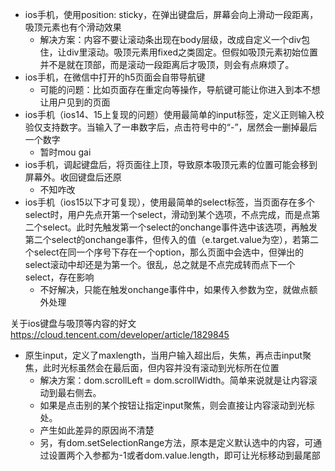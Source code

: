 
- ios手机，使用position: sticky，在弹出键盘后，屏幕会向上滑动一段距离，吸顶元素也有个滑动效果
  - 解决方案：内容不要让滚动条出现在body层级，改成自定义一个div包住，让div里滚动。吸顶元素用fixed之类固定。但假如吸顶元素初始位置并不是就在顶部，而是滚动一段距离后才吸顶，则会有点麻烦了。
- ios手机，在微信中打开的h5页面会自带导航键
  - 可能的问题：比如页面存在重定向等操作，导航键可能让你进入到本不想让用户见到的页面
- ios手机（ios14、15上复现的问题）使用最简单的input标签，定义正则输入校验仅支持数字。当输入了一串数字后，点击符号中的“-”，居然会一删掉最后一个数字
  - 暂时mou gai
- ios手机，调起键盘后，将页面往上顶，导致原本吸顶元素的位置可能会移到屏幕外。收回键盘后还原
  - 不知咋改
- ios手机（ios15以下才可复现），使用最简单的select标签，当页面存在多个select时，用户先点开第一个select，滑动到某个选项，不点完成，而是点第二个select。此时先触发第一个select的onchange事件选中该选项，再触发第二个select的onchange事件，但传入的值（e.target.value为空），若第二个select在同一个序号下存在一个option，那么页面中会选中，但弹出的select滚动中却还是为第一个。很乱，总之就是不点完成转而点下一个select，存在影响
  - 不好解决，只能在触发onchange事件中，如果传入参数为空，就做点额外处理

关于ios键盘与吸顶等内容的好文
https://cloud.tencent.com/developer/article/1829845

- 原生input，定义了maxlength，当用户输入超出后，失焦，再点击input聚焦，此时光标虽然会在最后面，但内容并没有滚动到光标所在位置
  - 解决方案：dom.scrollLeft = dom.scrollWidth。简单来说就是让内容滚动到最右侧去。
  - 如果是点击别的某个按钮让指定input聚焦，则会直接让内容滚动到光标处。
  - 产生如此差异的原因尚不清楚
  - 另，有dom.setSelectionRange方法，原本是定义默认选中的内容，可通过设置两个入参都为-1或者dom.value.length，即可让光标移动到最尾部
